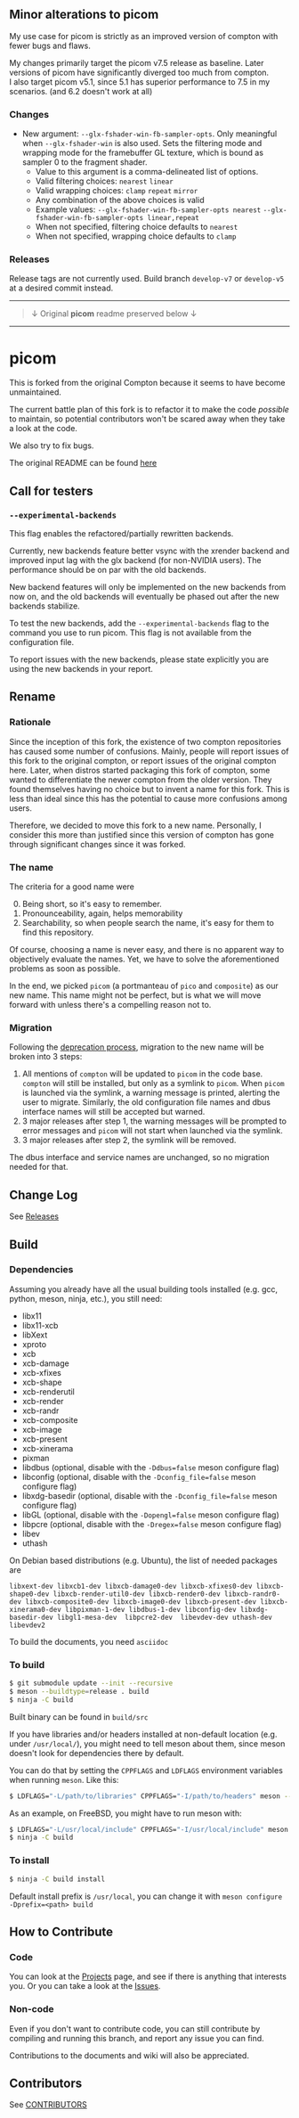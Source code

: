 ## Minor alterations to picom

My use case for picom is strictly as an improved version of compton with fewer bugs and flaws.

My changes primarily target the picom v7.5 release as baseline. Later versions of picom have significantly diverged too much from compton.
<br/>I also target picom v5.1, since 5.1 has superior performance to 7.5 in my scenarios. (and 6.2 doesn't work at all)

### Changes
* New argument: `--glx-fshader-win-fb-sampler-opts`. Only meaningful when `--glx-fshader-win` is also used. Sets the filtering mode and wrapping mode for the framebuffer GL texture, which is bound as sampler 0 to the fragment shader.
  * Value to this argument is a comma-delineated list of options.
  * Valid filtering choices: `nearest` `linear`
  * Valid wrapping choices: `clamp` `repeat` `mirror`
  * Any combination of the above choices is valid
  * Example values: `--glx-fshader-win-fb-sampler-opts nearest` `--glx-fshader-win-fb-sampler-opts linear,repeat`
  * When not specified, filtering choice defaults to `nearest`
  * When not specified, wrapping choice defaults to `clamp`

### Releases
Release tags are not currently used. Build branch `develop-v7` or `develop-v5` at a desired commit instead.

-----
> ↓ Original **picom** readme preserved below ↓
-----

picom
=======

This is forked from the original Compton because it seems to have become unmaintained.

The current battle plan of this fork is to refactor it to make the code _possible_ to maintain, so potential contributors won't be scared away when they take a look at the code.

We also try to fix bugs.

The original README can be found [here](README_orig.md)

## Call for testers

### `--experimental-backends`

This flag enables the refactored/partially rewritten backends.

Currently, new backends feature better vsync with the xrender backend and improved input lag with the glx backend (for non-NVIDIA users). The performance should be on par with the old backends.

New backend features will only be implemented on the new backends from now on, and the old backends will eventually be phased out after the new backends stabilize.

To test the new backends, add the `--experimental-backends` flag to the command you use to run picom. This flag is not available from the configuration file.

To report issues with the new backends, please state explicitly you are using the new backends in your report.

## Rename

### Rationale

Since the inception of this fork, the existence of two compton repositories has caused some number of confusions. Mainly, people will report issues of this fork to the original compton, or report issues of the original compton here. Later, when distros started packaging this fork of compton, some wanted to differentiate the newer compton from the older version. They found themselves having no choice but to invent a name for this fork. This is less than ideal since this has the potential to cause more confusions among users.

Therefore, we decided to move this fork to a new name. Personally, I consider this more than justified since this version of compton has gone through significant changes since it was forked.

### The name

The criteria for a good name were

0. Being short, so it's easy to remember.
1. Pronounceability, again, helps memorability
2. Searchability, so when people search the name, it's easy for them to find this repository.

Of course, choosing a name is never easy, and there is no apparent way to objectively evaluate the names. Yet, we have to solve the aforementioned problems as soon as possible.

In the end, we picked `picom` (a portmanteau of `pico` and `composite`) as our new name. This name might not be perfect, but is what we will move forward with unless there's a compelling reason not to.

### Migration

Following the [deprecation process](https://github.com/yshui/picom/issues/114), migration to the new name will be broken into 3 steps:

1. All mentions of `compton` will be updated to `picom` in the code base. `compton` will still be installed, but only as a symlink to `picom`. When `picom` is launched via the symlink, a warning message is printed, alerting the user to migrate. Similarly, the old configuration file names and dbus interface names will still be accepted but warned.
2. 3 major releases after step 1, the warning messages will be prompted to error messages and `picom` will not start when launched via the symlink.
3. 3 major releases after step 2, the symlink will be removed.

The dbus interface and service names are unchanged, so no migration needed for that.

## Change Log

See [Releases](https://github.com/yshui/picom/releases)

## Build

### Dependencies

Assuming you already have all the usual building tools installed (e.g. gcc, python, meson, ninja, etc.), you still need:

* libx11
* libx11-xcb
* libXext
* xproto
* xcb
* xcb-damage
* xcb-xfixes
* xcb-shape
* xcb-renderutil
* xcb-render
* xcb-randr
* xcb-composite
* xcb-image
* xcb-present
* xcb-xinerama
* pixman
* libdbus (optional, disable with the `-Ddbus=false` meson configure flag)
* libconfig (optional, disable with the `-Dconfig_file=false` meson configure flag)
* libxdg-basedir (optional, disable with the `-Dconfig_file=false` meson configure flag)
* libGL (optional, disable with the `-Dopengl=false` meson configure flag)
* libpcre (optional, disable with the `-Dregex=false` meson configure flag)
* libev
* uthash

On Debian based distributions (e.g. Ubuntu), the list of needed packages are

```
libxext-dev libxcb1-dev libxcb-damage0-dev libxcb-xfixes0-dev libxcb-shape0-dev libxcb-render-util0-dev libxcb-render0-dev libxcb-randr0-dev libxcb-composite0-dev libxcb-image0-dev libxcb-present-dev libxcb-xinerama0-dev libpixman-1-dev libdbus-1-dev libconfig-dev libxdg-basedir-dev libgl1-mesa-dev  libpcre2-dev  libevdev-dev uthash-dev libevdev2
```

To build the documents, you need `asciidoc`

### To build

```bash
$ git submodule update --init --recursive
$ meson --buildtype=release . build
$ ninja -C build
```

Built binary can be found in `build/src`

If you have libraries and/or headers installed at non-default location (e.g. under `/usr/local/`), you might need to tell meson about them, since meson doesn't look for dependencies there by default.

You can do that by setting the `CPPFLAGS` and `LDFLAGS` environment variables when running `meson`. Like this:

```bash
$ LDFLAGS="-L/path/to/libraries" CPPFLAGS="-I/path/to/headers" meson --buildtype=release . build

```

As an example, on FreeBSD, you might have to run meson with:
```bash
$ LDFLAGS="-L/usr/local/include" CPPFLAGS="-I/usr/local/include" meson --buildtype=release . build
$ ninja -C build
```

### To install

``` bash
$ ninja -C build install
```

Default install prefix is `/usr/local`, you can change it with `meson configure -Dprefix=<path> build`

## How to Contribute

### Code

You can look at the [Projects](https://github.com/yshui/picom/projects) page, and see if there is anything that interests you. Or you can take a look at the [Issues](https://github.com/yshui/picom/issues).

### Non-code

Even if you don't want to contribute code, you can still contribute by compiling and running this branch, and report any issue you can find.

Contributions to the documents and wiki will also be appreciated.

## Contributors

See [CONTRIBUTORS](CONTRIBUTORS)
